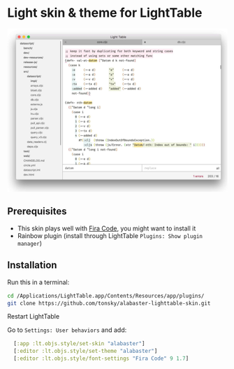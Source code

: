 # Light skin & theme for LightTable

![Alabaster Preview](https://github.com/tonsky/alabaster-lighttable-skin/blob/master/preview.jpg)

## Prerequisites

- This skin plays well with [Fira Code](https://github.com/tonsky/FiraCode), you might want to install it
- Rainbow plugin (install through LightTable `Plugins: Show plugin manager`)

## Installation

Run this in a terminal:

```sh
cd /Applications/LightTable.app/Contents/Resources/app/plugins/
git clone https://github.com/tonsky/alabaster-lighttable-skin.git
```

Restart LightTable

Go to `Settings: User behaviors` and add:

```clj
  [:app :lt.objs.style/set-skin "alabaster"]
  [:editor :lt.objs.style/set-theme "alabaster"]
  [:editor :lt.objs.style/font-settings "Fira Code" 9 1.7]
```

